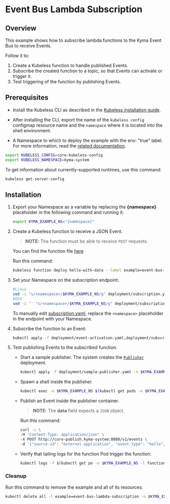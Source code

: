 # Event Bus Lambda Subscription

## Overview

This example shows how to subscribe lambda functions to the Kyma Event Bus to receive Events.

Follow it to:

1. Create a Kubeless function to handle published Events.
2. Subscribe the created function to a topic, so that Events can activate or trigger it.
3. Test triggering of the function by publishing Events.

## Prerequisites

- Install the Kubeless CLI as described in the [Kubeless installation guide](https://kubeless.io/docs/quick-start/).

- After installing the CLI, export the name of the `kubeless config` configmap resource name and the `namespace` where it is located into the shell environment.

- A Namespace to which to deploy the example with the env: "true" label. For more information, read the [related documentation](https://github.com/kyma-project/kyma/blob/master/docs/kyma/docs/011-details-namespaces.md).

```bash
export KUBELESS_CONFIG=core-kubeless-config
export KUBELESS_NAMESPACE=kyma-system
```

To get information about currently-supported runtimes, use this command:

```bash
kubeless get-server-config
```

## Installation

1. Export your Namespace as a variable by replacing the **{namespace}** placeholder in the following command and running it:

    ```bash
    export KYMA_EXAMPLE_NS="{namespace}"
    ```

2. Create a Kubeless function to receive a JSON Event.

    >**NOTE:** The function must be able to receive `POST` requests.

    You can find the function file [here](js/hello-with-data.js)

    Run this command:

    ```bash
    kubeless function deploy hello-with-data --label example=event-bus-lambda-subscription --runtime nodejs8 --handler hello-with-data.main --from-file js/hello-with-data.js -n $KYMA_EXAMPLE_NS
    ```

3. Set your Namespace on the subscription endpoint:

    ```bash
    #Linux
    sed -i "s/<namespace>/$KYMA_EXAMPLE_NS/g" deployment/subscription.yaml
    #OSX
    sed -i '' "s/<namespace>/$KYMA_EXAMPLE_NS/g" deployment/subscription.yaml
    ```
    To manually edit [subscription.yaml](./deployment/subscription.yaml), replace the `<namespace>` placeholder in the endpoint with your Namespace.


4. Subscribe the function to an Event:
    ```bash
    kubectl apply -f deployment/event-activation.yaml,deployment/subscription.yaml -n $KYMA_EXAMPLE_NS
    ```

5. Test publishing Events to the subscribed function.
    - Start a sample publisher.
        The system creates the [`Publisher`](deployment/sample-publisher.yaml) deployment.
        ```bash
        kubectl apply -f deployment/sample-publisher.yaml -n $KYMA_EXAMPLE_NS
        ```

    - Spawn a shell inside the publisher.
        ```bash
        kubectl exec -n $KYMA_EXAMPLE_NS $(kubectl get pods -n $KYMA_EXAMPLE_NS -l app=sample-publisher --output=jsonpath={.items..metadata.name}) -c sample-publisher -i -t -- sh
        ```

    - Publish an Event inside the publisher container.

        >**NOTE:** The **data** field expects a `JSON` object.

        Run this command:

        ```bash
        curl -i \
        -H "Content-Type: application/json" \
        -X POST http://core-publish.kyma-system:8080/v1/events \
        -d '{"source-id": "external-application", "event-type": "hello", "event-type-version": "v1", "event-time": "2018-11-02T22:08:41+00:00", "data": { "order-number": 123 }}'
        ```

    - Verify that tailing logs for the function Pod trigger the function:
        ```bash
        kubectl logs -f $(kubectl get po -n $KYMA_EXAMPLE_NS -l function=hello-with-data --no-headers | grep -i running | awk '{print $1}') -c hello-with-data -n $KYMA_EXAMPLE_NS
        ```

### Cleanup

Run this command to remove the example and all of its resources:

```bash
kubectl delete all -l example=event-bus-lambda-subscription -n $KYMA_EXAMPLE_NS
```
